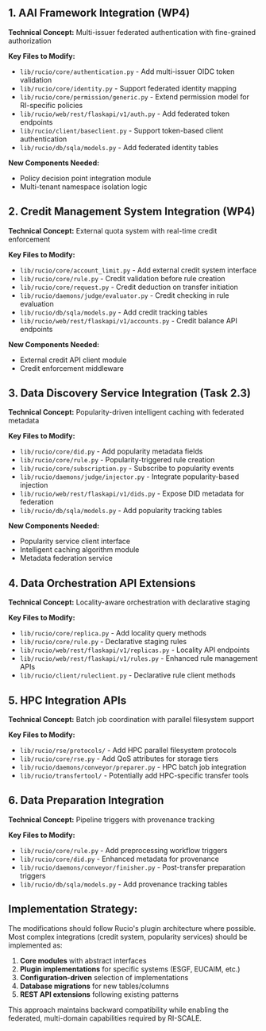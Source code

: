 ## **1. AAI Framework Integration (WP4)**

**Technical Concept:** Multi-issuer federated authentication with fine-grained authorization

**Key Files to Modify:**
- `lib/rucio/core/authentication.py` - Add multi-issuer OIDC token validation
- `lib/rucio/core/identity.py` - Support federated identity mapping
- `lib/rucio/core/permission/generic.py` - Extend permission model for RI-specific policies
- `lib/rucio/web/rest/flaskapi/v1/auth.py` - Add federated token endpoints
- `lib/rucio/client/baseclient.py` - Support token-based client authentication
- `lib/rucio/db/sqla/models.py` - Add federated identity tables

**New Components Needed:**
- Policy decision point integration module
- Multi-tenant namespace isolation logic

## **2. Credit Management System Integration (WP4)**

**Technical Concept:** External quota system with real-time credit enforcement

**Key Files to Modify:**
- `lib/rucio/core/account_limit.py` - Add external credit system interface
- `lib/rucio/core/rule.py` - Credit validation before rule creation
- `lib/rucio/core/request.py` - Credit deduction on transfer initiation
- `lib/rucio/daemons/judge/evaluator.py` - Credit checking in rule evaluation
- `lib/rucio/db/sqla/models.py` - Add credit tracking tables
- `lib/rucio/web/rest/flaskapi/v1/accounts.py` - Credit balance API endpoints

**New Components Needed:**
- External credit API client module
- Credit enforcement middleware

## **3. Data Discovery Service Integration (Task 2.3)**

**Technical Concept:** Popularity-driven intelligent caching with federated metadata

**Key Files to Modify:**
- `lib/rucio/core/did.py` - Add popularity metadata fields
- `lib/rucio/core/rule.py` - Popularity-triggered rule creation
- `lib/rucio/core/subscription.py` - Subscribe to popularity events
- `lib/rucio/daemons/judge/injector.py` - Integrate popularity-based injection
- `lib/rucio/web/rest/flaskapi/v1/dids.py` - Expose DID metadata for federation
- `lib/rucio/db/sqla/models.py` - Add popularity tracking tables

**New Components Needed:**
- Popularity service client interface
- Intelligent caching algorithm module
- Metadata federation service

## **4. Data Orchestration API Extensions**

**Technical Concept:** Locality-aware orchestration with declarative staging

**Key Files to Modify:**
- `lib/rucio/core/replica.py` - Add locality query methods
- `lib/rucio/core/rule.py` - Declarative staging rules
- `lib/rucio/web/rest/flaskapi/v1/replicas.py` - Locality API endpoints
- `lib/rucio/web/rest/flaskapi/v1/rules.py` - Enhanced rule management APIs
- `lib/rucio/client/ruleclient.py` - Declarative rule client methods

## **5. HPC Integration APIs**

**Technical Concept:** Batch job coordination with parallel filesystem support

**Key Files to Modify:**
- `lib/rucio/rse/protocols/` - Add HPC parallel filesystem protocols
- `lib/rucio/core/rse.py` - Add QoS attributes for storage tiers
- `lib/rucio/daemons/conveyor/preparer.py` - HPC batch job integration
- `lib/rucio/transfertool/` - Potentially add HPC-specific transfer tools

## **6. Data Preparation Integration**

**Technical Concept:** Pipeline triggers with provenance tracking

**Key Files to Modify:**
- `lib/rucio/core/rule.py` - Add preprocessing workflow triggers
- `lib/rucio/core/did.py` - Enhanced metadata for provenance
- `lib/rucio/daemons/conveyor/finisher.py` - Post-transfer preparation triggers
- `lib/rucio/db/sqla/models.py` - Add provenance tracking tables

## **Implementation Strategy:**

The modifications should follow Rucio's plugin architecture where possible. Most complex integrations (credit system, popularity services) should be implemented as:

1. **Core modules** with abstract interfaces
2. **Plugin implementations** for specific systems (ESGF, EUCAIM, etc.)
3. **Configuration-driven** selection of implementations
4. **Database migrations** for new tables/columns
5. **REST API extensions** following existing patterns

This approach maintains backward compatibility while enabling the federated, multi-domain capabilities required by RI-SCALE.